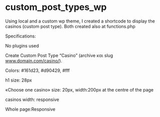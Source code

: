 # custom_post_types_wp

Using local and a custom wp theme, I created a shortcode to display the casinos (custom post type).
Both created also at functions.php

Specifications:

No plugins used

Create Custom Post Type “Casino” (archive και slug www.domain.com/casino/).

Colors: #161d23, #d90429, #fff

h1 size: 28px

«Choose one casino» size: 20px, width:200px at the centre of the page

casinos width: responsive

Whole page:Responsive
